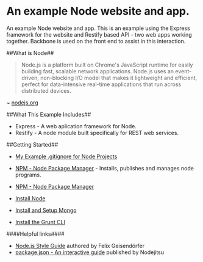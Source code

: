 An example Node website and app.
====

An example Node website and app. This is an example using the Express framework for the website and Restify based API - two web apps working together. Backbone is used on the front end to assist in this interaction.

##What is Node##

> Node.js is a platform built on Chrome's JavaScript runtime for easily building fast, scalable network applications. Node.js uses an event-driven, non-blocking I/O model that makes it lightweight and efficient, perfect for data-intensive real-time applications that run across distributed devices.

~ [nodejs.org](http://nodejs.org/ "nodejs.org")

##What This Example Includes##

* Express - A web aplication framework for Node.
* Restify - A node module built specifically for REST web services.

##Getting Started##

*	[My Example .gitignore for Node Projects](.gitignore "Example .gitignore for Node Projects")
*	[NPM - Node Package Manager](https://www.npmjs.org "NPM - Node Package Manager") - Installs, publishes and manages node programs.
*	[NPM - Node Package Manager](https://www.npmjs.org/doc/json.html "NPM - Node Package Manager")

*	[Install Node](http://nodejs.org/download/ "Install Node")
*	[Install and Setup Mongo](http://docs.mongodb.org/manual/installation/ "Install and Setup Mongo")
*	[Install the Grunt CLI](http://gruntjs.com/getting-started "Grunt | Getting Started")

####Helpful links####

*	[Node.js Style Guide](https://github.com/felixge/node-style-guide "Node.js Style Guide") authored by Felix Geisendörfer
*	[package.json - An interactive guide](http://package.json.nodejitsu.com "package.json - An interactive guide") published by Nodejitsu